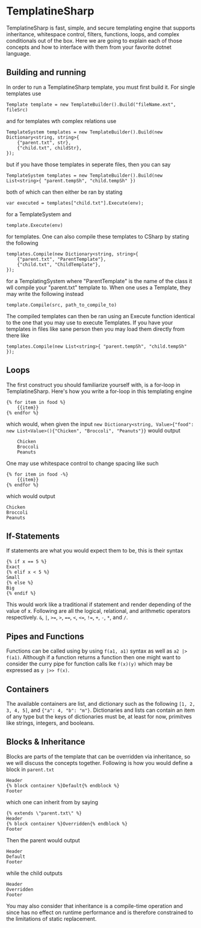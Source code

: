 # TemplatineSharp
TemplatineSharp is fast, simple, and secure templating engine that supports inheritance, whitespace control, filters, functions, loops, and complex conditionals out of the box. Here we are going to explain each of those concepts and how to interface with them from your favorite dotnet language.

## Building and running
In order to run a TemplatineSharp template, you must first build it. For single templates use
```
Template template = new TemplateBuilder().Build("fileName.ext", fileSrc)
```
and for templates wth complex relations use
```
TemplateSystem templates = new TemplateBuilder().Build(new Dictionary<string, string>{
    {"parent.txt", str},
    {"child.txt", childStr},
});
```
but if you have those templates in seperate files, then you can say
```
TemplateSystem templates = new TemplateBuilder().Build(new List<string>{ "parent.tempSh", "child.tempSh" })
```
both of which can then either be ran by stating
```
var executed = templates["child.txt"].Execute(env);
```
for a TemplateSystem and
```
template.Execute(env)
```
for templates. One can also compile these templates to CSharp by stating the following
```
templates.Compile(new Dictionary<string, string>{
    {"parent.txt", "ParentTemplate"},
    {"child.txt", "ChildTemplate"},
});
```
for a TemplatingSystem where "ParentTemplate" is the name of the class it wll compile your "parent.txt" template to. When one uses a Template, they may write the following instead
```
template.Compile(src, path_to_compile_to)
```
The compiled templates can then be ran using an Execute function identical to the one that you may use to execute Templates. If you have your templates in files like sane person then you may load them directly from there like 
```
templates.Compile(new List<string>{ "parent.tempSh", "child.tempSh" });
```

## Loops
The first construct you should familiarize yourself with, is a for-loop in TemplatineSharp. Here's how you write a for-loop in this templating engine
```
{% for item in food %}
    {{item}}
{% endfor %}
```
which would, when given the input `new Dictionary<string, Value>{"food": new List<Value>(){"Chicken", "Broccoli", "Peanuts"}}` would output
```
    Chicken
    Broccoli
    Peanuts
```
One may use whitespace control to change spacing like such
```
{% for item in food -%}
    {{item}}
{% endfor %}
```
which would output
```
Chicken
Broccoli
Peanuts
```

## If-Statements
If statements are what you would expect them to be, this is their syntax
```
{% if x == 5 %}
Exact
{% elif x < 5 %}
Small
{% else %}
Big
{% endif %}
```
This would work like a traditional if statement and render depending of the value of x. Following are all the logical, relational, and arithmetic operators respectively. `&`, `|`, `>=`, `>`, `==`, `<`, `<=`, `!=`, `+`, `-`, `*`, and `/`.

## Pipes and Functions
Functions can be called using by using `f(a1, a1)` syntax as well as `a2 |> f(a1)`. Although if a function returns a function then one might want to consider the curry pipe for function calls lke `f(x)(y)` which may be expressed as `y |>> f(x)`.

## Containers
The available containers are list, and dictionary such as the following `[1, 2, 3, 4, 5]`, and `{"a": 4, "b": "m"}`. Dictionaries and lists can contain an item of any type but the keys of dictionaries must be, at least for now, primitves like strings, integers, and booleans.

## Blocks & Inheritance
Blocks are parts of the template that can be overridden via inheritance, so we will discuss the concepts together. Following is how you would define a block in `parent.txt`
```
Header
{% block container %}Default{% endblock %}
Footer
```
which one can inherit from by saying
```
{% extends \"parent.txt\" %}
Header
{% block container %}Overridden{% endblock %}
Footer
```
Then the parent would output
```
Header
Default
Footer
```
while the child outputs
```
Header
Overridden
Footer
```
You may also consider that inheritance is a compile-time operation and since has no effect on runtime performance and is therefore constrained to the limitations of static replacement.
